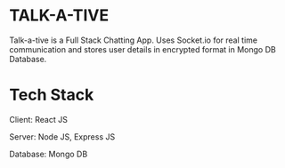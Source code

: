 # TALK-A-TIVE
Talk-a-tive is a Full Stack Chatting App. Uses Socket.io for real time communication and stores user details in encrypted format in Mongo DB Database.

# Tech Stack
Client: React JS

Server: Node JS, Express JS

Database: Mongo DB
